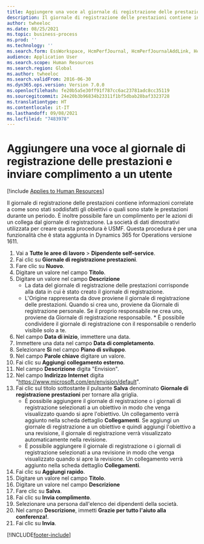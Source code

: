 ```yaml
---
title: Aggiungere una voce al giornale di registrazione delle prestazioni e inviare complimento a un utente
description: Il giornale di registrazione delle prestazioni contiene informazioni su come sono stati soddisfatti gli obiettivi dei dipendenti o quali sono state le prestazioni durante un periodo.
author: twheeloc
ms.date: 08/25/2021
ms.topic: business-process
ms.prod: ''
ms.technology: ''
ms.search.form: EssWorkspace, HcmPerfJournal, HcmPerfJournalAddLink, HcmPerfPraise, HcmWorkerLookUpByPerson, HcmPerfJournalAdd, HcmEmployeeDevelopmentWorkspace
audience: Application User
ms.search.scope: Human Resources
ms.search.region: Global
ms.author: twheeloc
ms.search.validFrom: 2016-06-30
ms.dyn365.ops.version: Version 7.0.0
ms.openlocfilehash: fe20b5a5e30ff91f787cc6ac23781adc8cc35119
ms.sourcegitcommit: 24e20b3b96834b23311f1bf5dbab28baf3323728
ms.translationtype: HT
ms.contentlocale: it-IT
ms.lasthandoff: 09/08/2021
ms.locfileid: "7483978"
---
```

# <a name="add-to-your-performance-journal-and-send-praise-to-someone"></a>Aggiungere una voce al giornale di registrazione delle prestazioni e inviare complimento a un utente

[!include [Applies to Human Resources](../includes/applies-to-hr.md)]

Il giornale di registrazione delle prestazioni contiene informazioni correlate a come sono stati soddisfatti gli obiettivi o quali sono state le prestazioni durante un periodo. È inoltre possibile fare un complimento per le azioni di un collega dal giornale di registrazione. La società di dati dimostrativi utilizzata per creare questa procedura è USMF. Questa procedura è per una funzionalità che è stata aggiunta in Dynamics 365 for Operations versione 1611.

1. Vai a **Tutte le aree di lavoro** > **Dipendente self-service**.
2. Fai clic su **Giornale di registrazione prestazioni**.
3. Fare clic su **Nuovo**.
4. Digitare un valore nel campo **Titolo**.
5. Digitare un valore nel campo **Descrizione**
    * La data del giornale di registrazione delle prestazioni corrisponde alla data in cui è stato creato il giornale di registrazione.  
    * L'Origine rappresenta da dove proviene il giornale di registrazione delle prestazioni. Quando si crea uno, proviene da Giornale di registrazione personale. Se il proprio responsabile ne crea uno, proviene da Giornale di registrazione responsabile.      * È possibile condividere il giornale di registrazione con il responsabile o renderlo visibile solo a te.  
6. Nel campo **Data di inizio**, immettere una data.
7. Immettere una data nel campo **Data di completamento**.
8. Selezionare **Sì** nel campo **Piano di sviluppo**.
9. Nel campo **Parole chiave** digitare un valore.
10. Fai clic su **Aggiungi collegamento esterno**.
11. Nel campo **Descrizione** digita "Envision".
12. Nel campo **Indirizzo Internet** digita "https://www.microsoft.com/en/envision/default".
13. Fai clic sul titolo sottostante il pulsante **Salva** denominato **Giornale di registrazione prestazioni** per tornare alla griglia.
    * È possibile aggiungere il giornale di registrazione o i giornali di registrazione selezionati a un obiettivo in modo che venga visualizzato quando si apre l'obiettivo. Un collegamento verrà aggiunto nella scheda dettaglio **Collegamenti**. Se aggiungi un giornale di registrazione a un obiettivo e quindi aggiungi l'obiettivo a una revisione, il giornale di registrazione verrà visualizzato automaticamente nella revisione.  
    * È possibile aggiungere il giornale di registrazione o i giornali di registrazione selezionati a una revisione in modo che venga visualizzato quando si apre la revisione. Un collegamento verrà aggiunto nella scheda dettaglio **Collegamenti**.  
14. Fai clic su **Aggiungi rapido**.
15. Digitare un valore nel campo **Titolo**.
16. Digitare un valore nel campo **Descrizione**
17. Fare clic su **Salva**.
18. Fai clic su **Invia complimento**.
19. Selezionare una persona dall'elenco dei dipendenti della società.
20. Nel campo **Descrizione**, immetti **Grazie per tutto l'aiuto alla conferenza!**.
21. Fai clic su **Invia**.



[!INCLUDE[footer-include](../includes/footer-banner.md)]
